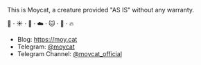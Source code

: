This is Moycat, a creature provided "AS IS" without any warranty.

👋 · ☀️ · 🌈 · ☁️ · 🐱 · 🐳 · 🔥

- Blog: https://moy.cat
- Telegram: [@moycat](https://t.me/moycat)
- Telegram Channel: [@moycat_official](https://t.me/moycat_official)
